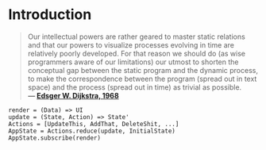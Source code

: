 # Introduction

> Our intellectual powers are rather geared to master static relations and that
> our powers to visualize processes evolving in time are relatively poorly
> developed. For that reason we should do (as wise programmers aware of our
> limitations) our utmost to shorten the conceptual gap between the static
> program and the dynamic process, to make the correspondence between the
> program (spread out in text space) and the process (spread out in time) as
> trivial as possible.  
> **— [Edsger W. Dijkstra, 1968][1]**

```
render = (Data) => UI
update = (State, Action) => State'
Actions = [UpdateThis, AddThat, DeleteShit, ...]
AppState = Actions.reduce(update, InitialState)
AppState.subscribe(render)
```

 [1]: http://www.cs.utexas.edu/users/EWD/ewd02xx/EWD215.PDF
